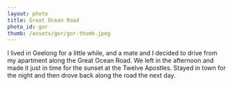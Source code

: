 ```yaml
---
layout: photo
title: Great Ocean Road
photo_id: gor
thumb: /assets/gor/gor-thumb.jpeg
---
```


I lived in Geelong for a little while, and a mate and I decided to drive from my apartment along the Great Ocean Road. We left in the afternoon and made it just in time for the sunset at the Twelve Apostles. Stayed in town for the night and then drove back along the road the next day. 
